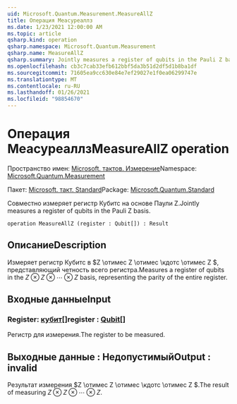 ```yaml
---
uid: Microsoft.Quantum.Measurement.MeasureAllZ
title: Операция Меасуреаллз
ms.date: 1/23/2021 12:00:00 AM
ms.topic: article
qsharp.kind: operation
qsharp.namespace: Microsoft.Quantum.Measurement
qsharp.name: MeasureAllZ
qsharp.summary: Jointly measures a register of qubits in the Pauli Z basis.
ms.openlocfilehash: cb3c7cab33efb612bbf5da3b51d2df5d1b8ba1df
ms.sourcegitcommit: 71605ea9cc630e84e7ef29027e1f0ea06299747e
ms.translationtype: MT
ms.contentlocale: ru-RU
ms.lasthandoff: 01/26/2021
ms.locfileid: "98854670"
---
```

# <a name="measureallz-operation"></a><span data-ttu-id="76168-102">Операция Меасуреаллз</span><span class="sxs-lookup"><span data-stu-id="76168-102">MeasureAllZ operation</span></span>

<span data-ttu-id="76168-103">Пространство имен: [Microsoft. тактов. Измерение](xref:Microsoft.Quantum.Measurement)</span><span class="sxs-lookup"><span data-stu-id="76168-103">Namespace: [Microsoft.Quantum.Measurement](xref:Microsoft.Quantum.Measurement)</span></span>

<span data-ttu-id="76168-104">Пакет: [Microsoft. такт. Standard](https://nuget.org/packages/Microsoft.Quantum.Standard)</span><span class="sxs-lookup"><span data-stu-id="76168-104">Package: [Microsoft.Quantum.Standard](https://nuget.org/packages/Microsoft.Quantum.Standard)</span></span>


<span data-ttu-id="76168-105">Совместно измеряет регистр Кубитс на основе Паули Z.</span><span class="sxs-lookup"><span data-stu-id="76168-105">Jointly measures a register of qubits in the Pauli Z basis.</span></span>

```qsharp
operation MeasureAllZ (register : Qubit[]) : Result
```


## <a name="description"></a><span data-ttu-id="76168-106">Описание</span><span class="sxs-lookup"><span data-stu-id="76168-106">Description</span></span>

<span data-ttu-id="76168-107">Измеряет регистр Кубитс в $Z \отимес Z \отимес \кдотс \отимес Z $, представляющий четность всего регистра.</span><span class="sxs-lookup"><span data-stu-id="76168-107">Measures a register of qubits in the $Z \otimes Z \otimes \cdots \otimes Z$ basis, representing the parity of the entire register.</span></span>

## <a name="input"></a><span data-ttu-id="76168-108">Входные данные</span><span class="sxs-lookup"><span data-stu-id="76168-108">Input</span></span>

### <a name="register--qubit"></a><span data-ttu-id="76168-109">Register: [кубит](xref:microsoft.quantum.lang-ref.qubit)[]</span><span class="sxs-lookup"><span data-stu-id="76168-109">register : [Qubit](xref:microsoft.quantum.lang-ref.qubit)[]</span></span>

<span data-ttu-id="76168-110">Регистр для измерения.</span><span class="sxs-lookup"><span data-stu-id="76168-110">The register to be measured.</span></span>



## <a name="output--__invalidresult__"></a><span data-ttu-id="76168-111">Выходные данные __: <Result> Недопустимый__</span><span class="sxs-lookup"><span data-stu-id="76168-111">Output : __invalid<Result>__</span></span>

<span data-ttu-id="76168-112">Результат измерения $Z \отимес Z \отимес \кдотс \отимес Z $.</span><span class="sxs-lookup"><span data-stu-id="76168-112">The result of measuring $Z \otimes Z \otimes \cdots \otimes Z$.</span></span>